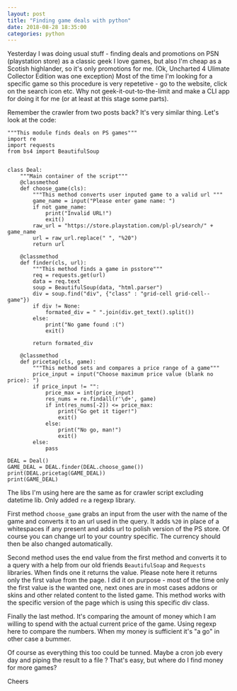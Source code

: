 ```yaml
---
layout: post
title: "Finding game deals with python"
date: 2018-08-28 18:35:00
categories: python
---
```


Yesterday I was doing usual stuff - finding deals and promotions
on PSN (playstation store) as a classic geek I love games, but
also I'm cheap as a Scotish highlander, so it's only promotions for me.
(Ok, Uncharted 4 Ulimate Collector Edition was one exception)
Most of the time I'm looking for a specific game so this procedure
is very repetetive - go to the website, click on the search icon etc.
Why not geek-it-out-to-the-limit and make a CLI app for doing it
for me (or at least at this stage some parts).


Remember the crawler from two posts back? It's very similar thing.
Let's look at the code:

```
"""This module finds deals on PS games"""
import re
import requests
from bs4 import BeautifulSoup


class Deal:
    """Main container of the script"""
    @classmethod
    def choose_game(cls):
        """This method converts user inputed game to a valid url """
        game_name = input("Please enter game name: ")
        if not game_name:
            print("Invalid URL!")
            exit()
        raw_url = "https://store.playstation.com/pl-pl/search/" + game_name
        url = raw_url.replace(" ", "%20")
        return url

    @classmethod
    def finder(cls, url):
        """This method finds a game in psstore"""
        req = requests.get(url)
        data = req.text
        soup = BeautifulSoup(data, "html.parser")
        div = soup.find("div", {"class" : "grid-cell grid-cell--game"})
        if div != None:
            formated_div = " ".join(div.get_text().split())
        else:
            print("No game found :(")
            exit()

        return formated_div

    @classmethod
    def pricetag(cls, game):
        """This method sets and compares a price range of a game"""
        price_input = input("Choose maximum price value (blank no price): ")
        if price_input != "":
            price_max = int(price_input)
            res_nums = re.findall(r'\d+', game)
            if int(res_nums[-2]) <= price_max:
                print("Go get it tiger!")
                exit()
            else:
                print("No go, man!")
                exit()
        else:
            pass

DEAL = Deal()
GAME_DEAL = DEAL.finder(DEAL.choose_game())
print(DEAL.pricetag(GAME_DEAL))
print(GAME_DEAL)
```


The libs I'm using here are the same as for crawler script excluding datetime lib.
Only added `re` a regexp library.


First method `choose_game` grabs an input from the user with the name of the game and converts
it to an url used in the query. It adds `%20` in place of a whitespaces if any present and adds
url to polish version of the PS store. Of course you can change url to your country specific.
The currency should then be also changed automatically.


Second method uses the end value from the first method and converts it to a query with a help from
our old friends `BeautifulSoap` and `Requests` libraries. When finds one it returns the value. Please note
here it returns only the first value from the page. I did it on purpose - most of the time only the first value
is the wanted one, next ones are in most cases addons or skins and other related content to the listed game.
This method works with the specific version of the page which is using this specific div class.

Finally the last method. It's comparing the amount of money which I am willing to spend with the actual current
price of the game. Using regexp here to compare the numbers. When my money is sufficient it's "a go" in other case
a bummer.


Of course as everything this too could be tunned. Maybe a cron job every day and piping the result to a file ?
That's easy, but where do I find money for more games?


Cheers
